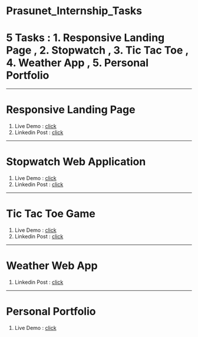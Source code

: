 # Prasunet_Internship_Tasks
# 5 Tasks : 1. Responsive Landing Page , 2. Stopwatch , 3. Tic Tac Toe , 4. Weather App , 5. Personal Portfolio
***
# Responsive Landing Page
1. Live Demo : [click](https://vanshaggarwal881.github.io/Prasunet_WD_01/)
2. Linkedin Post : [click](https://www.linkedin.com/posts/vansh-aggarwal-b972a1286_webdevelopment-webdevelopment-javascript-activity-7208391245847515136-L99k?utm_source=share&utm_medium=member_desktop)
***
# Stopwatch Web Application
1. Live Demo : [click](https://vanshaggarwal881.github.io/Prasunet_WD_02/)
2. Linkedin Post : [click](https://www.linkedin.com/posts/vansh-aggarwal-b972a1286_webdevelopment-learning-coding-activity-7209860711508848642-pBmg?utm_source=share&utm_medium=member_desktop)
***
# Tic Tac Toe Game
1. Live Demo : [click](https://vanshaggarwal881.github.io/Prasunet_WD_03/)
2. Linkedin Post : [click](https://www.linkedin.com/posts/vansh-aggarwal-b972a1286_webdevelopment-webdevelopment-javascript-activity-7211381213947682817-jn04?utm_source=share&utm_medium=member_desktop)
***
# Weather Web App
1. Linkedin Post : [click](https://www.linkedin.com/posts/vansh-aggarwal-b972a1286_webdevelopment-webdevelopment-weatherapp-activity-7212727065555390464-q1k_?utm_source=share&utm_medium=member_desktop)
***
# Personal Portfolio
1. Live Demo : [click](https://vanshaggarwal881.github.io/RESUME_PROJECT/)

